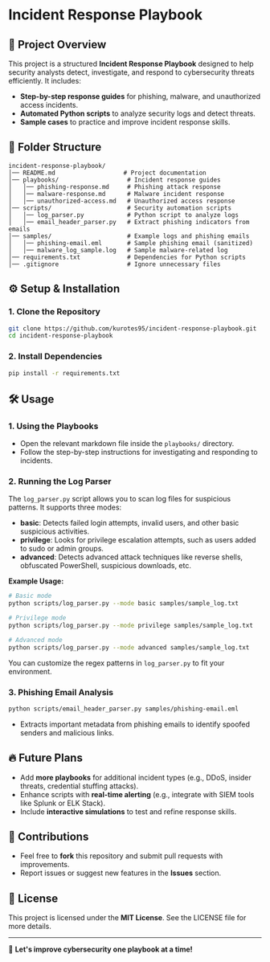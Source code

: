 # Incident Response Playbook

## 📌 Project Overview
This project is a structured **Incident Response Playbook** designed to help security analysts detect, investigate, and respond to cybersecurity threats efficiently. It includes:

- **Step-by-step response guides** for phishing, malware, and unauthorized access incidents.
- **Automated Python scripts** to analyze security logs and detect threats.
- **Sample cases** to practice and improve incident response skills.

## 📂 Folder Structure
```
incident-response-playbook/
│── README.md                   # Project documentation
│── playbooks/                   # Incident response guides
│   │── phishing-response.md     # Phishing attack response
│   │── malware-response.md      # Malware incident response
│   │── unauthorized-access.md   # Unauthorized access response
│── scripts/                     # Security automation scripts
│   │── log_parser.py            # Python script to analyze logs
│   │── email_header_parser.py   # Extract phishing indicators from emails
│── samples/                     # Example logs and phishing emails
│   │── phishing-email.eml       # Sample phishing email (sanitized)
│   │── malware_log_sample.log   # Sample malware-related log
│── requirements.txt             # Dependencies for Python scripts
│── .gitignore                   # Ignore unnecessary files
```

## ⚙️ Setup & Installation

### **1. Clone the Repository**
```bash
git clone https://github.com/kurotes95/incident-response-playbook.git
cd incident-response-playbook
```

### **2. Install Dependencies**
```bash
pip install -r requirements.txt
```

## 🛠️ Usage

### **1. Using the Playbooks**
- Open the relevant markdown file inside the `playbooks/` directory.
- Follow the step-by-step instructions for investigating and responding to incidents.

### **2. Running the Log Parser**

The `log_parser.py` script allows you to scan log files for suspicious patterns. It supports three modes:

- **basic**: Detects failed login attempts, invalid users, and other basic suspicious activities.
- **privilege**: Looks for privilege escalation attempts, such as users added to sudo or admin groups.
- **advanced**: Detects advanced attack techniques like reverse shells, obfuscated PowerShell, suspicious downloads, etc.

**Example Usage:**

```bash
# Basic mode
python scripts/log_parser.py --mode basic samples/sample_log.txt

# Privilege mode
python scripts/log_parser.py --mode privilege samples/sample_log.txt

# Advanced mode
python scripts/log_parser.py --mode advanced samples/sample_log.txt
```

You can customize the regex patterns in `log_parser.py` to fit your environment.

### **3. Phishing Email Analysis**
```bash
python scripts/email_header_parser.py samples/phishing-email.eml
```
- Extracts important metadata from phishing emails to identify spoofed senders and malicious links.

## 🔥 Future Plans
- Add **more playbooks** for additional incident types (e.g., DDoS, insider threats, credential stuffing attacks).
- Enhance scripts with **real-time alerting** (e.g., integrate with SIEM tools like Splunk or ELK Stack).
- Include **interactive simulations** to test and refine response skills.

## 🤝 Contributions
- Feel free to **fork** this repository and submit pull requests with improvements.
- Report issues or suggest new features in the **Issues** section.

## 📜 License
This project is licensed under the **MIT License**. See the LICENSE file for more details.

---

🚀 **Let's improve cybersecurity one playbook at a time!**
